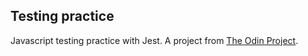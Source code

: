 ## Testing practice

Javascript testing practice with Jest. A project from [The Odin Project](https://www.theodinproject.com/courses/javascript/lessons/testing-practice).
